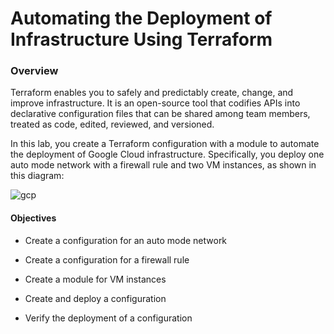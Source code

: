 # Automating the Deployment of Infrastructure Using Terraform

### Overview

Terraform enables you to safely and predictably create, change, and improve infrastructure. It is an open-source tool that codifies APIs into declarative configuration files that can be shared among team members, treated as code, edited, reviewed, and versioned.

In this lab, you create a Terraform configuration with a module to automate the deployment of Google Cloud infrastructure. Specifically, you deploy one auto mode network with a firewall rule and two VM instances, as shown in this diagram:

![gcp](https://cdn.qwiklabs.com/tQ3NS2xpirSs1UXVcklIYVQM7WkUc%2F8iC7ryGFPSfRs%3D)

#### Objectives

* Create a configuration for an auto mode network

* Create a configuration for a firewall rule

* Create a module for VM instances

* Create and deploy a configuration

* Verify the deployment of a configuration